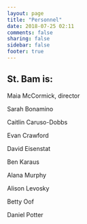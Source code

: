 ```yaml
---
layout: page
title: "Personnel"
date: 2018-07-25 02:11
comments: false 
sharing: false
sidebar: false
footer: true
---
```

## St. Bam is:

Maia McCormick, director

Sarah Bonamino

Caitlin Caruso-Dobbs

Evan Crawford

David Eisenstat

Ben Karaus

Alana Murphy

Alison Levosky

Betty Oof

Daniel Potter
